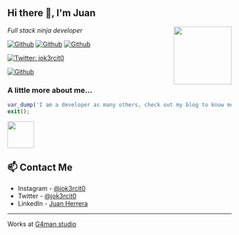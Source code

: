 <h2> Hi there 👋, I'm Juan</h2>

<img align='right' src="https://gblobscdn.gitbook.com/assets%2F-MCk7YeGsFvTdtODRR2F%2F-MCk7bfCzoumsCdIfUpn%2F-MCk7elrHIaB6OqA6ma9%2F98279786_111285627262040_6470956968361066496_n.jpg?alt=media&token=efe2d642-66b1-4d2b-866a-5fd7540ceb22" width="130">
<p><em>Full stack ninja developer</em></p>

[![Github](https://img.shields.io/github/followers/jok3rcito0?style=social)](https://github.com/jok3rcito0)
[![Github](https://img.shields.io/github/stars/jok3rcito0/jok3rcito0?style=social)](https://github.com/jok3rcito0/jok3rcito0)
[![Github](https://img.shields.io/github/watchers/jok3rcito0/jok3rcito0?style=social)](https://github.com/jok3rcito0/jok3rcito0)

[![Twitter: jok3rcit0](https://img.shields.io/twitter/follow/jok3rcit0?style=social)](https://twitter.com/jok3rcit0)

[![Github](https://img.shields.io/github/last-commit/jok3rcito0/jok3rcito0)](https://github.com/jok3rcito0/jok3rcito0)


### A little more about me...  

```php
var_dump('I am a developer as many others, check out my blog to know more about me!');
exit();
```

[<img src="https://jok3r.site/images/logo.png" width="60">](https://jok3r.site?from=github)


## 📫 Contact Me
- Instagram - [@jok3rcit0](https://www.instagram.com/jok3rcit0)
- Twitter - [@jok3rcit0](https://twitter.com/jok3rcit0)
- LinkedIn - [Juan Herrera](https://www.linkedin.com/in/juaniman/)

---

Works at [G4man studio](https://g4man.studio/)
